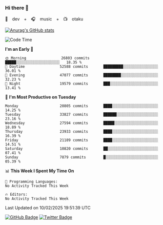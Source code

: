 ### Hi there 👋

🚀　dev　+　🎧　music　+　📺　otaku


[![Anurag's GitHub stats](https://github-readme-stats.vercel.app/api?username=koheitasaka&count_private=true&show_icons=true&theme=monokai)](https://github.com/koheitasaka/github-readme-stats)

<!--START_SECTION:waka-->
![Code Time](http://img.shields.io/badge/Code%20Time-1%2C161%20hrs%2023%20mins-blue)

**I'm an Early 🐤** 

```text
🌞 Morning                26803 commits       █████░░░░░░░░░░░░░░░░░░░░   18.35 % 
🌆 Daytime                52588 commits       █████████░░░░░░░░░░░░░░░░   36.01 % 
🌃 Evening                47077 commits       ████████░░░░░░░░░░░░░░░░░   32.23 % 
🌙 Night                  19579 commits       ███░░░░░░░░░░░░░░░░░░░░░░   13.41 % 
```
📅 **I'm Most Productive on Tuesday** 

```text
Monday                   20805 commits       ████░░░░░░░░░░░░░░░░░░░░░   14.25 % 
Tuesday                  33827 commits       ██████░░░░░░░░░░░░░░░░░░░   23.16 % 
Wednesday                27594 commits       █████░░░░░░░░░░░░░░░░░░░░   18.89 % 
Thursday                 23933 commits       ████░░░░░░░░░░░░░░░░░░░░░   16.39 % 
Friday                   21189 commits       ████░░░░░░░░░░░░░░░░░░░░░   14.51 % 
Saturday                 10820 commits       ██░░░░░░░░░░░░░░░░░░░░░░░   07.41 % 
Sunday                   7879 commits        █░░░░░░░░░░░░░░░░░░░░░░░░   05.39 % 
```


📊 **This Week I Spent My Time On** 

```text
💬 Programming Languages: 
No Activity Tracked This Week

🔥 Editors: 
No Activity Tracked This Week
```


 Last Updated on 10/02/2025 19:51:39 UTC
<!--END_SECTION:waka-->

[![GitHub Badge](https://img.shields.io/badge/GitHub-100000?style=for-the-badge&logo=github&logoColor=white)](https://github.com/koheitasaka)
[![Twitter Badge](https://img.shields.io/badge/Twitter-1DA1F2?style=for-the-badge&logo=twitter&logoColor=white)](https://twitter.com/sleep_asleep_)
